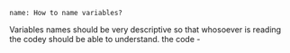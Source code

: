 ﻿```ngMeta
name: How to name variables?
```

Variables names should be very descriptive so that whosoever is reading the codey should be able to understand. the code -
